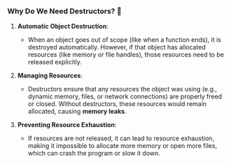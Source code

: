 
### Why Do We Need Destructors? 🤔

1. **Automatic Object Destruction**:  
   - When an object goes out of scope (like when a function ends), it is destroyed automatically. However, if that object has allocated resources (like memory or file handles), those resources need to be released explicitly.

2. **Managing Resources**:  
   - Destructors ensure that any resources the object was using (e.g., dynamic memory, files, or network connections) are properly freed or closed. Without destructors, these resources would remain allocated, causing **memory leaks**.

3. **Preventing Resource Exhaustion**:  
   - If resources are not released, it can lead to resource exhaustion, making it impossible to allocate more memory or open more files, which can crash the program or slow it down.

